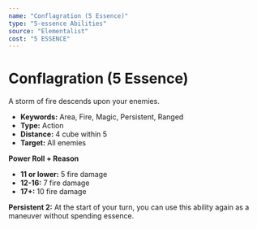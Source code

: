 ```yaml
---
name: "Conflagration (5 Essence)"
type: "5-essence Abilities"
source: "Elementalist"
cost: "5 ESSENCE"
---
```


# Conflagration (5 Essence)

A storm of fire descends upon your enemies.

- **Keywords:** Area, Fire, Magic, Persistent, Ranged
- **Type:** Action
- **Distance:** 4 cube within 5
- **Target:** All enemies

**Power Roll + Reason**

- **11 or lower:** 5 fire damage
- **12-16:** 7 fire damage
- **17+:** 10 fire damage

**Persistent 2:** At the start of your turn, you can use this ability again as a maneuver without spending essence.
